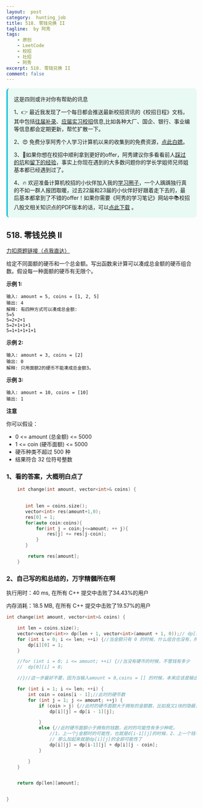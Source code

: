 ```yaml
---
layout:  post
category:  hunting_job
title: 518. 零钱兑换 II
tagline:  by 阿秀
tags:
    - 原创
    - LeetCode
    - 校招
    - 社招
    - 阿秀
excerpt: 518. 零钱兑换 II
comment: false
---
```






<div style="border-color: #24C6DC;
            background-color: #e9f9f3;         
            margin: 1rem 0;
        padding: .25rem 1rem;
        border-left-width: .3rem;
        border-left-style: solid;
        border-radius: .5rem;
        color: inherit;">
  <p>这是四则或许对你有帮助的讯息</p>
  <p>1、👉 最近我发现了一个每日都会推送最新校招资讯的《校招日程》文档，其中包括<a style="text-decoration: underline" href="https://flowus.cn/share/ee50d5eb-3cd5-4f74-880e-95b215dd4ff2" target="_blank">往届补录</a>、<a href="https://flowus.cn/share/5f327c98-1e31-46c8-b86b-5ac6105e021f" target="_blank">应届实习校招</a>信息,比如各种大厂、国企、银行、事业编等信息都会定期更新，帮忙扩散一下。</p>  
  <p>2、😍
    免费分享阿秀个人学习计算机以来的收集到的免费资源，<a style="text-decoration: underline" href="/notes/07-resources/01-free/01-introduce.html" target="_blank">点此白嫖</a>。
  </p>
  <p>3、🚀如果你想在校招中顺利拿到更好的offer，阿秀建议你多看看前人<a style="text-decoration: underline" href="https://www.yuque.com/tuobaaxiu/httmmc/npg1k81zeq4wfpyz" target="_blank">踩过的坑</a>和<a style="text-decoration: underline"  target="_blank" href="https://www.yuque.com/tuobaaxiu/httmmc/gge9ppd0mbu2d3dp">留下的经验</a>，事实上你现在遇到的大多数问题你的学长学姐师兄师姐基本都已经遇到过了。
  </p>
  <p>4、🔥 欢迎准备计算机校招的小伙伴加入我的<a  style="text-decoration: underline" href="https://www.yuque.com/tuobaaxiu/httmmc/xg0otqvc17wfx4u9" target="_blank">学习圈子</a>，一个人踽踽独行真的不如一群人报团取暖，过去22届和23届的小伙伴好好跟着走下去的，最后基本都拿到了不错的offer！如果你需要《阿秀的学习笔记》网站中📚︎校招八股文相关知识点的PDF版本的话，可以<a style="text-decoration: underline" href="/notes/08-other/02-question.html#_5、如何下载阿秀的学习笔记内容pdf版本" target="_blank">点此下载</a> 。</p>   </div>






## 518. 零钱兑换 II

[力扣原题链接（点我直达）](https://leetcode-cn.com/problems/coin-change-2/)

给定不同面额的硬币和一个总金额。写出函数来计算可以凑成总金额的硬币组合数。假设每一种面额的硬币有无限个。 

 



**示例 1:**

```
输入: amount = 5, coins = [1, 2, 5]
输出: 4
解释: 有四种方式可以凑成总金额:
5=5
5=2+2+1
5=2+1+1+1
5=1+1+1+1+1
```

**示例 2:**

```
输入: amount = 3, coins = [2]
输出: 0
解释: 只用面额2的硬币不能凑成总金额3。
```

**示例 3:**

```
输入: amount = 10, coins = [10] 
输出: 1
```

 

**注意**

你可以假设：

- 0 <= amount (总金额) <= 5000
- 1 <= coin (硬币面额) <= 5000
- 硬币种类不超过 500 种
- 结果符合 32 位符号整数



### 1、看的答案，大概明白点了

~~~cpp
    int change(int amount, vector<int>& coins) {

      
       int len = coins.size();
       vector<int> res(amount+1,0);
       res[0] = 1;
       for(auto coin:coins){
           for(int j = coin;j<=amount; ++ j){
               res[j] += res[j-coin];
           }
       }

        return res[amount];
    }
~~~



### 2、自己写的和总结的，万字精髓所在啊

执行用时：40 ms, 在所有 C++ 提交中击败了34.43%的用户

内存消耗：18.5 MB, 在所有 C++ 提交中击败了19.57%的用户

~~~cpp
int change(int amount, vector<int>& coins) {

	int len = coins.size();
	vector<vector<int>> dp(len + 1, vector<int>(amount + 1, 0));// dp[i][j] 只有 i 种货币，而金额有 j的时候，可以兑换的组合数
	for (int i = 0; i <= len; ++i) {//当金额只有 0 的时候，什么组合也没有，所以就是啥都不选的情况下，啥都不选也就是那唯一的一次选择
		dp[i][0] = 1;
	}

	//for (int i = 0; i <= amount; ++i) {//当没有硬币的时候，不管钱有多少
	//	dp[0][i] = 0;

	//}//这一步最好不要，因为当输入amount = 0,coins = [] 的时候，本来应该是输出为1的，也就是上面那种结果，现在又赋值一次，把1覆盖掉，变成0了

	for (int i = 1; i <= len; ++i) {
		int coin = coins[i - 1];//此时的硬币数
		for (int j = 1; j <= amount; ++j) {
			if (coin > j) {//此时的硬币面额大于拥有的金额数，比如我又1块的隐蔽，但是你只有1毛钱，这就没办法组合
				dp[i][j] = dp[i - 1][j];

			}
			else {//此时硬币面额小于拥有的钱数，此时的可能性有多少种呢，
				//1，上一个j金额时的可能性，也就是d[i-1][j]的时候，2、上一个钱不太够的时候也就是dp[i][j-coin]
				// 那么加起来就是dp[i][j]的全部可能性了
				dp[i][j] = dp[i-1][j] + dp[i][j - coin];
			}

		}
	}


	return dp[len][amount];


}
~~~

<p id="两个字符串的删除操作"></p>

